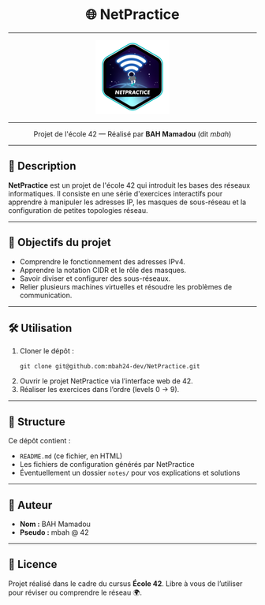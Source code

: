 <h1 align="center">🌐 NetPractice</h1>

---

<p align="center">
  <img src="https://github.com/mbah24-dev/mbah24-dev/blob/main/42_badges/netpracticee.png" alt="NetPractice 42 project badge"/>
</p>

---

<p align="center">
  Projet de l'école 42 — Réalisé par <strong>BAH Mamadou</strong> (dit <em>mbah</em>)
</p>

---

<h2>📖 Description</h2>

<p>
  <strong>NetPractice</strong> est un projet de l'école 42 qui introduit les bases des réseaux informatiques.
  Il consiste en une série d'exercices interactifs pour apprendre à manipuler les adresses IP,
  les masques de sous-réseau et la configuration de petites topologies réseau.
</p>

---

<h2>🚀 Objectifs du projet</h2>

<ul>
  <li>Comprendre le fonctionnement des adresses IPv4.</li>
  <li>Apprendre la notation CIDR et le rôle des masques.</li>
  <li>Savoir diviser et configurer des sous-réseaux.</li>
  <li>Relier plusieurs machines virtuelles et résoudre les problèmes de communication.</li>
</ul>

---

<h2>🛠️ Utilisation</h2>

<ol>
  <li>Cloner le dépôt :
    <pre><code>git clone git@github.com:mbah24-dev/NetPractice.git</code></pre>
  </li>
  <li>Ouvrir le projet NetPractice via l’interface web de 42.</li>
  <li>Réaliser les exercices dans l’ordre (levels 0 → 9).</li>
</ol>

---

<h2>📂 Structure</h2>

<p>Ce dépôt contient :</p>

<ul>
  <li><code>README.md</code> (ce fichier, en HTML)</li>
  <li>Les fichiers de configuration générés par NetPractice</li>
  <li>Éventuellement un dossier <code>notes/</code> pour vos explications et solutions</li>
</ul>

---

<h2>👤 Auteur</h2>

<ul>
  <li><strong>Nom :</strong> BAH Mamadou</li>
  <li><strong>Pseudo :</strong> mbah @ 42</li>
</ul>

---

<h2>📜 Licence</h2>

<p>Projet réalisé dans le cadre du cursus <strong>École 42</strong>.  
Libre à vous de l’utiliser pour réviser ou comprendre le réseau 🌍.</p>
